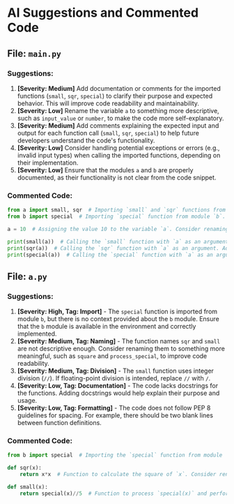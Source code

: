 # AI Suggestions and Commented Code

## File: `main.py`

### Suggestions:
1. **[Severity: Medium]** Add documentation or comments for the imported functions (`small`, `sqr`, `special`) to clarify their purpose and expected behavior. This will improve code readability and maintainability.
2. **[Severity: Low]** Rename the variable `a` to something more descriptive, such as `input_value` or `number`, to make the code more self-explanatory.
3. **[Severity: Medium]** Add comments explaining the expected input and output for each function call (`small`, `sqr`, `special`) to help future developers understand the code's functionality.
4. **[Severity: Low]** Consider handling potential exceptions or errors (e.g., invalid input types) when calling the imported functions, depending on their implementation.
5. **[Severity: Low]** Ensure that the modules `a` and `b` are properly documented, as their functionality is not clear from the code snippet.

### Commented Code:
```python
from a import small, sqr  # Importing `small` and `sqr` functions from module `a`. Add documentation or comments to explain their functionality and purpose (e.g., are they mathematical operations?).
from b import special  # Importing `special` function from module `b`. Add documentation or comments to explain its functionality and purpose (e.g., is it a transformation or a special calculation?).

a = 10  # Assigning the value 10 to the variable `a`. Consider renaming this variable to something more descriptive, such as `input_value` or `number`.

print(small(a))  # Calling the `small` function with `a` as an argument. Add comments or documentation to explain what this function does (e.g., does it return the smallest value?) and its expected input/output.
print(sqr(a))  # Calling the `sqr` function with `a` as an argument. Add comments or documentation to explain what this function does (e.g., does it return the square of the input?) and its expected input/output.
print(special(a))  # Calling the `special` function with `a` as an argument. Add comments or documentation to explain what this function does (e.g., does it perform a special transformation?) and its expected input/output.
```


## File: `a.py`

### Suggestions:
1. **[Severity: High, Tag: Import]** - The `special` function is imported from module `b`, but there is no context provided about the `b` module. Ensure that the `b` module is available in the environment and correctly implemented.
2. **[Severity: Medium, Tag: Naming]** - The function names `sqr` and `small` are not descriptive enough. Consider renaming them to something more meaningful, such as `square` and `process_special`, to improve code readability.
3. **[Severity: Medium, Tag: Division]** - The `small` function uses integer division (`//`). If floating-point division is intended, replace `//` with `/`.
4. **[Severity: Low, Tag: Documentation]** - The code lacks docstrings for the functions. Adding docstrings would help explain their purpose and usage.
5. **[Severity: Low, Tag: Formatting]** - The code does not follow PEP 8 guidelines for spacing. For example, there should be two blank lines between function definitions.

### Commented Code:
```python
from b import special  # Importing the `special` function from module `b`. Ensure `b` is available and correctly implemented.

def sqr(x):  
    return x*x  # Function to calculate the square of `x`. Consider renaming to `square` for clarity.

def small(x):  
    return special(x)//5  # Function to process `special(x)` and perform integer division by 5. Ensure integer division is intended.
```


